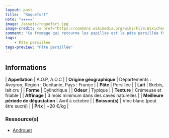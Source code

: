 ```yaml
---
layout: post
title:  "Roquefort"
note: "★★★★★"
image: /assets/roquefort.jpg
image-credit: <a href="https://commons.wikimedia.org/wiki/File:Wikicheese_-_Roquefort_-_20150417_-_002.jpg">Thesupermat</a>, <a href="https://creativecommons.org/licenses/by-sa/4.0">CC BY-SA 4.0</a>, via Wikimedia Commons
comment: "Ce fromage qui retourne les papilles est la pâte persillée française la plus connue ! Son goût est bien prononcé (il reste en bouche, n'ayons pas peur des mots), typique des pâtes persillées. Il fond sous le palais et on retrouvera également une touche salée sur la langue. C'est un incontournable sur un plateau de fromage pour changer du Stilton. Je le recommande aussi avec de la poire et de la noix pour une recette sucrée/salée."
tags:
    - Pâte persillée
tags-preview: "Pâte persillée"
---
```


## Informations

| **Appellation** | A.O.P, A.O.C |
| **Origine géographique** | Départements : Aveyron, Région : Occitanie, Pays : France |
| **Pâte** | Persillée |
| **Lait** | Brebis, lait cru |
| **Forme** | Cylindrique |
| **Odeur** | Typique |
| **Texture** | Crémeuse et friable |
| **Affinage** | 3 mois minimum dans des caves naturelles |
| **Meilleure période de dégustation** | Avril à octobre |
| **Boisson(s)** | Vinc blanc (peut être sucré) |
| **Prix** | ~20 €/kg |

### Ressource(s)
* [Androuet](https://androuet.com/Roquefort-15.html)